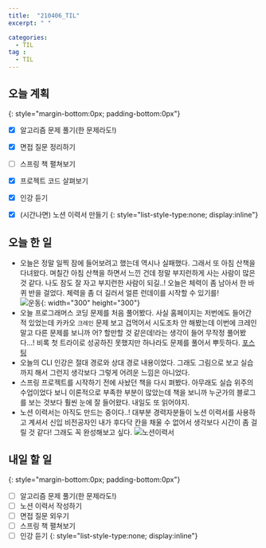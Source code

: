 ```yaml
---
title:  "210406_TIL"
excerpt: " "

categories: 
  - TIL
tag : 
  - TIL
---
```


## 오늘 계획
{: style="margin-bottom:0px; padding-bottom:0px"}

- [X] 알고리즘 문제 풀기(한 문제라도!)
- [X] 면접 질문 정리하기
- [ ] 스프링 책 펼쳐보기
- [X] 프로젝트 코드 살펴보기
- [X] 인강 듣기
- [X] (시간나면) 노션 이력서 만들기
{: style="list-style-type:none; display:inline"}


## 오늘 한 일

- 오늘은 정말 일찍 잠에 들어보려고 했는데 역시나 실패했다. 그래서 또 아침 산책을 다녀왔다. 며칠간 아침 산책을 하면서 느낀 건데 정말 부지런하게 사는 사람이 많은 것 같다. 나도 잠도 잘 자고 부지런한 사람이 되길..! 오늘은 체력이 좀 남아서 한 바퀴 반을 걸었다. 체력을 좀 더 길러서 얼른 런데이를 시작할 수 있기를! <br> ![운동](https://user-images.githubusercontent.com/70805241/113755135-edec6a00-974a-11eb-89a8-88fc92cb0edf.png){: width="300" height="300"}
- 오늘 프로그래머스 코딩 문제를 처음 풀어봤다. 사실 홈페이지는 저번에도 들어간 적 있었는데 카카오 `크레인` 문제 보고 겁먹어서 시도조차 안 해봤는데 이번에 크레인 말고 다른 문제를 보니까 어? 할만할 것 같은데!라는 생각이 들어 무작정 풀어봤다...! 비록 첫 트라이로 성공하진 못했지만 하나라도 문제를 풀어서 뿌듯하다. [포스팅](http://127.0.0.1:4000/algorithm/programmers-01/)
- 오늘의 CLI 인강은 절대 경로와 상대 경로 내용이었다. 그래도 그림으로 보고 실습까지 해서 그런지 생각보다 그렇게 어려운 느낌은 아니었다. 
- 스프링 프로젝트를 시작하기 전에 사놨던 책을 다시 펴봤다. 아무래도 실습 위주의 수업이었다 보니 이론적으로 부족한 부분이 많았는데 책을 보니까 누군가의 블로그를 보는 것보다 훨씬 눈에 잘 들어왔다. 내일도 또 읽어야지.
- 노션 이력서는 아직도 만드는 중이다..! 대부분 경력자분들이 노션 이력서를 사용하고 계셔서 신입 비전공자인 내가 후다닥 칸을 채울 수 없어서 생각보다 시간이 좀 걸릴 것 같다! 그래도 꼭 완성해보고 싶다. ![노션이력서](https://user-images.githubusercontent.com/70805241/113756894-e8901f00-974c-11eb-92fd-8a1f65debbad.png)



## 내일 할 일
{: style="margin-bottom:0px; padding-bottom:0px"}

- [ ] 알고리즘 문제 풀기(한 문제라도!)
- [ ] 노션 이력서 작성하기
- [ ] 면접 질문 외우기
- [ ] 스프링 책 펼쳐보기
- [ ] 인강 듣기
{: style="list-style-type:none; display:inline"}